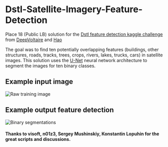 # Dstl-Satellite-Imagery-Feature-Detection
Place 18 (Public LB) solution for the [Dstl feature detection kaggle challenge](https://www.kaggle.com/c/dstl-satellite-imagery-feature-detection) from [DeepVoltaire](https://www.kaggle.com/voltaire) and [Hao](https://www.kaggle.com/lihaorocky) 

The goal was to find ten potentially overlapping features (buildings, other structures, roads, tracks, trees,
crops, rivers, lakes, trucks, cars) in satellite images. This solution uses the [U-Net](https://arxiv.org/abs/1505.04597) neural network
architecture to segment the images for ten binary classes.

## Example input image
![Raw training image](Raw-6120_2_2.png "One training image in RGB")

## Example output feature detection
![Binary segmentations](Image-6120_2_2.png "Ten binary segmentations for all classes")

#### Thanks to visoft, n01z3, Sergey Mushinskiy, Konstantin Lopuhin for the great scripts and discussions.
